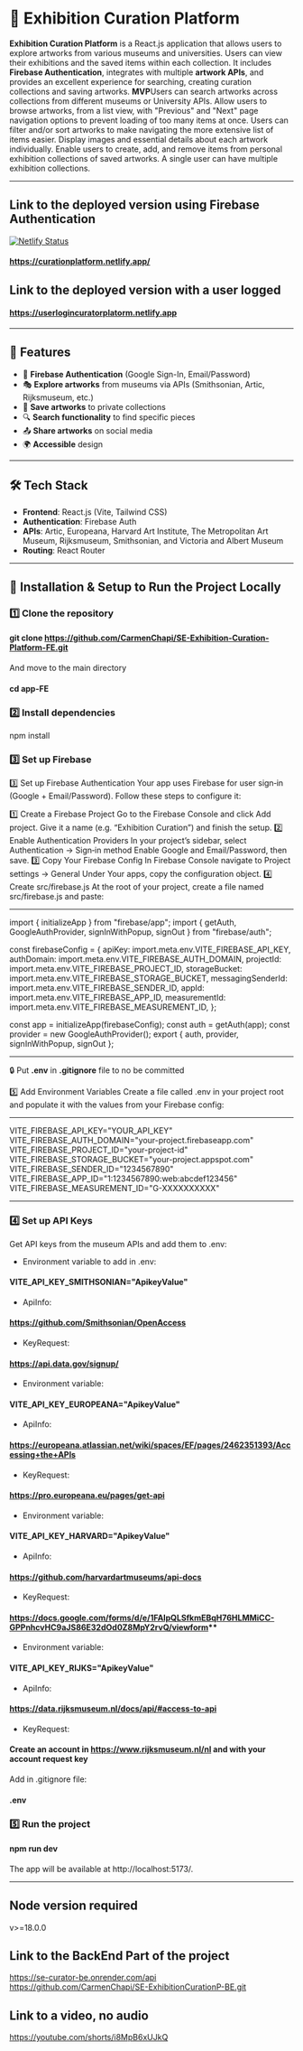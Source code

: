 # 🎨 Exhibition Curation Platform



**Exhibition Curation Platform** is a React.js application that allows users to explore artworks from various museums and universities. Users can view their exhibitions and the saved items within each collection. It includes **Firebase Authentication**, integrates with multiple **artwork APIs**, and provides an excellent experience for searching, creating curation collections and saving artworks.
**MVP**Users can search artworks across collections from different museums or University APIs. Allow users to browse artworks, from a list view, with "Previous" and "Next" page navigation options to prevent loading of too many items at once.
Users can filter and/or sort artworks to make navigating the more extensive list of items easier.
Display images and essential details about each artwork individually.
Enable users to create, add, and remove items from personal exhibition collections of saved artworks. A single user can have multiple exhibition collections.


---

## Link to the deployed version using Firebase Authentication
[![Netlify Status](https://api.netlify.com/api/v1/badges/18dd1137-9cf1-4dcb-912a-f482cff0dead/deploy-status)](https://app.netlify.com/sites/curationplatform/deploys)
#### https://curationplatform.netlify.app/
## Link to the deployed version with a user logged
####   https://userlogincuratorplatorm.netlify.app

---

## 🚀 Features

- 🔑 **Firebase Authentication** (Google Sign-In, Email/Password)
- 🎭 **Explore artworks** from museums via APIs (Smithsonian, Artic, Rijksmuseum, etc.)
- 📌 **Save artworks** to private collections
- 🔍 **Search functionality** to find specific pieces
- 📤 **Share artworks** on social media
- 🌍 **Accessible** design

---

## 🛠️ Tech Stack

- **Frontend**: React.js (Vite, Tailwind CSS)
- **Authentication**: Firebase Auth
- **APIs**:  Artic, Europeana, Harvard Art Institute, The Metropolitan Art Museum, Rijksmuseum, Smithsonian, and Victoria and Albert Museum
- **Routing**: React Router

---

## 🔧 Installation & Setup to Run the Project Locally

### 1️⃣ **Clone the repository**

#### git clone https://github.com/CarmenChapi/SE-Exhibition-Curation-Platform-FE.git
And move to the main directory
#### cd app-FE 


### 2️⃣ Install dependencies

npm install

### 3️⃣ Set up Firebase
3️⃣ Set up Firebase Authentication
Your app uses Firebase for user sign‑in (Google + Email/Password). Follow these steps to configure it:

1️⃣ Create a Firebase Project
Go to the Firebase Console and click Add project.
Give it a name (e.g. “Exhibition Curation”) and finish the setup.
2️⃣ Enable Authentication Providers
In your project’s sidebar, select Authentication → Sign‑in method
Enable Google and Email/Password, then save.
3️⃣ Copy Your Firebase Config
In Firebase Console navigate to Project settings → General
Under Your apps, copy the configuration object.
4️⃣ Create src/firebase.js
At the root of your project, create a file named src/firebase.js and paste:

---

import { initializeApp } from "firebase/app";
import { getAuth, GoogleAuthProvider, signInWithPopup, signOut } from "firebase/auth";

const firebaseConfig = {
  apiKey: import.meta.env.VITE_FIREBASE_API_KEY,
  authDomain: import.meta.env.VITE_FIREBASE_AUTH_DOMAIN,
  projectId: import.meta.env.VITE_FIREBASE_PROJECT_ID,
  storageBucket: import.meta.env.VITE_FIREBASE_STORAGE_BUCKET,
  messagingSenderId: import.meta.env.VITE_FIREBASE_SENDER_ID,
  appId: import.meta.env.VITE_FIREBASE_APP_ID,
  measurementId: import.meta.env.VITE_FIREBASE_MEASUREMENT_ID,
};

const app = initializeApp(firebaseConfig);
const auth = getAuth(app);
const provider = new GoogleAuthProvider();
export { auth, provider, signInWithPopup, signOut };

--- 

🔒 Put  **.env** in **.gitignore** file to no be committed

5️⃣ Add Environment Variables
Create a file called .env in your project root and populate it with the values from your Firebase config:

--- 

VITE_FIREBASE_API_KEY="YOUR_API_KEY"
VITE_FIREBASE_AUTH_DOMAIN="your-project.firebaseapp.com"
VITE_FIREBASE_PROJECT_ID="your-project-id"
VITE_FIREBASE_STORAGE_BUCKET="your-project.appspot.com"
VITE_FIREBASE_SENDER_ID="1234567890"
VITE_FIREBASE_APP_ID="1:1234567890:web:abcdef123456"
VITE_FIREBASE_MEASUREMENT_ID="G-XXXXXXXXXX"

---


### 4️⃣ Set up API Keys
Get API keys from the museum APIs and add them to .env:

- Environment variable to add in .env:
#### VITE_API_KEY_SMITHSONIAN="ApikeyValue"
- ApiInfo: 
#### https://github.com/Smithsonian/OpenAccess
- KeyRequest: 
#### https://api.data.gov/signup/

- Environment variable:
#### VITE_API_KEY_EUROPEANA="ApikeyValue"
- ApiInfo: 
#### https://europeana.atlassian.net/wiki/spaces/EF/pages/2462351393/Accessing+the+APIs
- KeyRequest: 
#### https://pro.europeana.eu/pages/get-api

- Environment variable:
#### VITE_API_KEY_HARVARD="ApikeyValue"
- ApiInfo: 
#### https://github.com/harvardartmuseums/api-docs
- KeyRequest: 
#### https://docs.google.com/forms/d/e/1FAIpQLSfkmEBqH76HLMMiCC-GPPnhcvHC9aJS86E32dOd0Z8MpY2rvQ/viewform**

- Environment variable:
#### VITE_API_KEY_RIJKS="ApikeyValue"
- ApiInfo: 
#### https://data.rijksmuseum.nl/docs/api/#access-to-api
- KeyRequest: 
#### Create an account in **https://www.rijksmuseum.nl/nl** and with your account request key


Add in .gitignore file:
#### .env

### 5️⃣ Run the project

#### npm run dev
The app will be available at http://localhost:5173/.

---

## Node version required
v>=18.0.0

## Link to the BackEnd Part of the project
https://se-curator-be.onrender.com/api
https://github.com/CarmenChapi/SE-ExhibitionCurationP-BE.git

## Link to a video, no audio
https://youtube.com/shorts/i8MpB6xUJkQ
